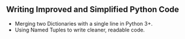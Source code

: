 Writing Improved and Simplified Python Code
--------------------------------------------

- Merging two Dictionaries with a single line in Python 3+.
- Using Named Tuples to write cleaner, readable code.